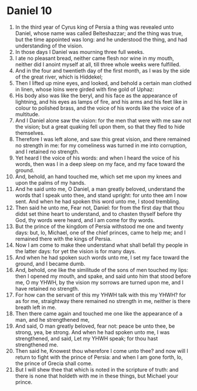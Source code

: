 ﻿# Daniel 10
1. In the third year of Cyrus king of Persia a thing was revealed unto Daniel, whose name was called Belteshazzar; and the thing was true, but the time appointed was long: and he understood the thing, and had understanding of the vision. 
2. In those days I Daniel was mourning three full weeks. 
3. I ate no pleasant bread, neither came flesh nor wine in my mouth, neither did I anoint myself at all, till three whole weeks were fulfilled. 
4. And in the four and twentieth day of the first month, as I was by the side of the great river, which is Hiddekel; 
5. Then I lifted up mine eyes, and looked, and behold a certain man clothed in linen, whose loins were girded with fine gold of Uphaz: 
6. His body also was like the beryl, and his face as the appearance of lightning, and his eyes as lamps of fire, and his arms and his feet like in colour to polished brass, and the voice of his words like the voice of a multitude. 
7. And I Daniel alone saw the vision: for the men that were with me saw not the vision; but a great quaking fell upon them, so that they fled to hide themselves. 
8. Therefore I was left alone, and saw this great vision, and there remained no strength in me: for my comeliness was turned in me into corruption, and I retained no strength. 
9. Yet heard I the voice of his words: and when I heard the voice of his words, then was I in a deep sleep on my face, and my face toward the ground. 
10.  And, behold, an hand touched me, which set me upon my knees and upon the palms of my hands. 
11. And he said unto me, O Daniel, a man greatly beloved, understand the words that I speak unto thee, and stand upright: for unto thee am I now sent. And when he had spoken this word unto me, I stood trembling. 
12. Then said he unto me, Fear not, Daniel: for from the first day that thou didst set thine heart to understand, and to chasten thyself before thy God, thy words were heard, and I am come for thy words. 
13. But the prince of the kingdom of Persia withstood me one and twenty days: but, lo, Michael, one of the chief princes, came to help me; and I remained there with the kings of Persia. 
14. Now I am come to make thee understand what shall befall thy people in the latter days: for yet the vision is for many days. 
15. And when he had spoken such words unto me, I set my face toward the ground, and I became dumb. 
16. And, behold, one like the similitude of the sons of men touched my lips: then I opened my mouth, and spake, and said unto him that stood before me, O my YHWH, by the vision my sorrows are turned upon me, and I have retained no strength. 
17. For how can the servant of this my YHWH talk with this my YHWH? for as for me, straightway there remained no strength in me, neither is there breath left in me. 
18. Then there came again and touched me one like the appearance of a man, and he strengthened me, 
19. And said, O man greatly beloved, fear not: peace be unto thee, be strong, yea, be strong. And when he had spoken unto me, I was strengthened, and said, Let my YHWH speak; for thou hast strengthened me. 
20. Then said he, Knowest thou wherefore I come unto thee? and now will I return to fight with the prince of Persia: and when I am gone forth, lo, the prince of Grecia shall come. 
21. But I will shew thee that which is noted in the scripture of truth: and there is none that holdeth with me in these things, but Michael your prince. 
